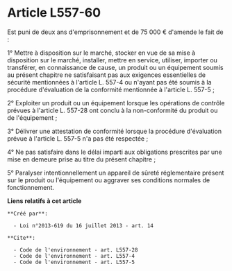 # Article L557-60

Est puni de deux ans d'emprisonnement et de 75 000 € d'amende le fait de : 

1° Mettre à disposition sur le marché, stocker en vue de sa mise à disposition sur le marché, installer, mettre en service,
utiliser, importer ou transférer, en connaissance de cause, un produit ou un équipement soumis au présent chapitre ne
satisfaisant pas aux exigences essentielles de sécurité mentionnées à l'article L. 557-4 ou n'ayant pas été soumis à la
procédure d'évaluation de la conformité mentionnée à l'article L. 557-5 ; 

2° Exploiter un produit ou un équipement lorsque les opérations de contrôle prévues à l'article L. 557-28 ont conclu à la
non-conformité du produit ou de l'équipement ; 

3° Délivrer une attestation de conformité lorsque la procédure d'évaluation prévue à l'article L. 557-5 n'a pas été
respectée ; 

4° Ne pas satisfaire dans le délai imparti aux obligations prescrites par une mise en demeure prise au titre du présent
chapitre ; 

5° Paralyser intentionnellement un appareil de sûreté réglementaire présent sur le produit ou l'équipement ou aggraver ses
conditions normales de fonctionnement.

**Liens relatifs à cet article**

	**Créé par**:

	  - Loi n°2013-619 du 16 juillet 2013 - art. 14

	**Cite**:

	  - Code de l'environnement - art. L557-28
	  - Code de l'environnement - art. L557-4
	  - Code de l'environnement - art. L557-5
